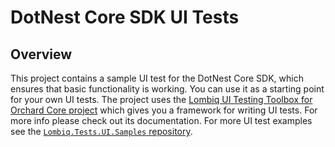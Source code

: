 # DotNest Core SDK UI Tests

## Overview

This project contains a sample UI test for the DotNest Core SDK, which ensures that basic functionality is working. You can use it as a starting point for your own UI tests. The project uses the [Lombiq UI Testing Toolbox for Orchard Core project](https://github.com/Lombiq/UI-Testing-Toolbox) which gives you a framework for writing UI tests. For more info please check out its documentation. For more UI test examples see the [`Lombiq.Tests.UI.Samples` repository](https://github.com/Lombiq/UI-Testing-Toolbox/blob/dev/Lombiq.Tests.UI.Samples/Readme.md).
